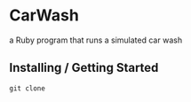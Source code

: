 # CarWash
a Ruby program that runs a simulated car wash

## Installing / Getting Started

```shell
git clone